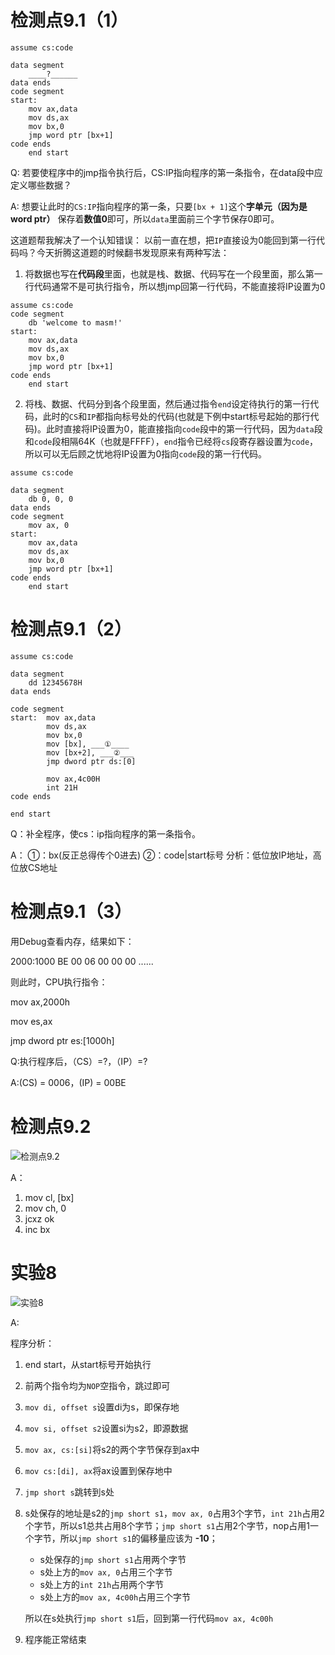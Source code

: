 # 检测点9.1（1）
```assemble
assume cs:code

data segment
    ____?______
data ends
code segment
start:
    mov ax,data
    mov ds,ax
    mov bx,0
    jmp word ptr [bx+1]
code ends
    end start
```

Q: 若要使程序中的jmp指令执行后，CS:IP指向程序的第一条指令，在data段中应定义哪些数据？

A: 想要让此时的`CS:IP`指向程序的第一条，只要`[bx + 1]`这个**字单元（因为是word ptr）** 保存着**数值0**即可，所以`data`里面前三个字节保存0即可。

这道题帮我解决了一个认知错误：
以前一直在想，把`IP`直接设为0能回到第一行代码吗？今天折腾这道题的时候翻书发现原来有两种写法：

1. 将数据也写在**代码段**里面，也就是栈、数据、代码写在一个段里面，那么第一行代码通常不是可执行指令，所以想jmp回第一行代码，不能直接将IP设置为0
```assemble
assume cs:code
code segment
    db 'welcome to masm!'
start:
    mov ax,data
    mov ds,ax
    mov bx,0
    jmp word ptr [bx+1]
code ends
    end start
```

2. 将栈、数据、代码分到各个段里面，然后通过指令`end`设定待执行的第一行代码，此时的`CS`和`IP`都指向标号处的代码(也就是下例中start标号起始的那行代码)。此时直接将IP设置为0，能直接指向`code`段中的第一行代码，因为`data`段和`code`段相隔64K（也就是FFFF），`end`指令已经将`cs`段寄存器设置为`code`，所以可以无后顾之忧地将IP设置为0指向`code`段的第一行代码。
```assemble
assume cs:code

data segment
    db 0, 0, 0
data ends
code segment
    mov ax, 0
start:
    mov ax,data
    mov ds,ax
    mov bx,0
    jmp word ptr [bx+1]
code ends
    end start
```

# 检测点9.1（2）
```assemble
assume cs:code

data segment
    dd 12345678H
data ends

code segment
start:  mov ax,data
        mov ds,ax
        mov bx,0
        mov [bx], ___①____
        mov [bx+2], ___②___
        jmp dword ptr ds:[0]

        mov ax,4c00H
        int 21H
code ends

end start
```
Q：补全程序，使cs：ip指向程序的第一条指令。

A：
①：bx(反正总得传个0进去)
②：code|start标号
分析：低位放IP地址，高位放CS地址


# 检测点9.1（3）
用Debug查看内存，结果如下：

2000:1000 BE 00 06 00 00 00 ......

则此时，CPU执行指令：

mov ax,2000h

mov es,ax

jmp dword ptr es:[1000h]

Q:执行程序后，（CS）=?，（IP）=?

A:(CS) = 0006，(IP) = 00BE

# 检测点9.2
![检测点9.2](https://blog-1252749790.cos.ap-shanghai.myqcloud.com/assemble/jiancedian9.2.png)

A：

1. mov cl, [bx]
2. mov ch, 0
3. jcxz ok
4. inc bx

# 实验8
![实验8](https://blog-1252749790.cos.ap-shanghai.myqcloud.com/assemble/exp8.png)

A:

程序分析：

1. end start，从start标号开始执行
2. 前两个指令均为`NOP`空指令，跳过即可
3. `mov di, offset s`设置di为s，即保存地
4. `mov si, offset s2`设置si为s2，即源数据
5. `mov ax, cs:[si]`将s2的两个字节保存到ax中
6. `mov cs:[di], ax`将ax设置到保存地中
7. `jmp short s`跳转到s处
8. s处保存的地址是s2的`jmp short s1`，`mov ax, 0`占用3个字节，`int 21h`占用2个字节，所以s1总共占用8个字节；`jmp short s1`占用2个字节，nop占用1一个字节，所以`jmp short s1`的偏移量应该为 **-10**；
    - s处保存的`jmp short s1`占用两个字节
    - s处上方的`mov ax, 0`占用三个字节
    - s处上方的`int 21h`占用两个字节
    - s处上方的`mov ax, 4c00h`占用三个字节
    
    所以在s处执行`jmp short s1`后，回到第一行代码`mov ax, 4c00h`
9. 程序能正常结束
